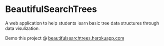 BeautifulSearchTrees
====================
A web application to help students learn basic tree data structures through data visulization. 

Demo this project @ [beautifulsearchtrees.herokuapp.com](beautifulsearchtrees.herokuapp.com)
